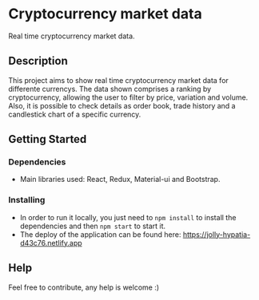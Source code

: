 # Cryptocurrency market data

Real time cryptocurrency market data.

## Description

This project aims to show real time cryptocurrency market data for differente currencys. The data shown comprises a ranking by cryptocurrency, allowing the user to filter by price, variation and volume. Also, it is possible to check details as order book, trade history and a candlestick chart of a specific currency.

## Getting Started

### Dependencies

* Main libraries used: React, Redux, Material-ui and Bootstrap.

### Installing

* In order to run it locally, you just need to `npm install` to install the dependencies and then `npm start` to start it.
* The deploy of the application can be found here: https://jolly-hypatia-d43c76.netlify.app

## Help

Feel free to contribute, any help is welcome :)
